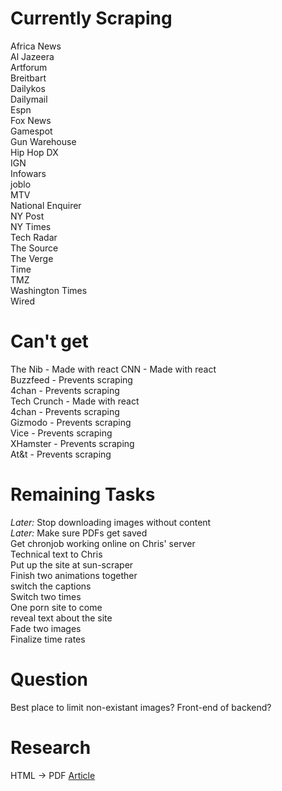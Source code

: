 # Currently Scraping
Africa News   
Al Jazeera   
Artforum   
Breitbart   
Dailykos   
Dailymail   
Espn   
Fox News   
Gamespot   
Gun Warehouse   
Hip Hop DX   
IGN   
Infowars   
joblo   
MTV   
National Enquirer   
NY Post   
NY Times   
Tech Radar   
The Source   
The Verge   
Time   
TMZ   
Washington Times   
Wired   


# Can't get   
The Nib - Made with react 
CNN - Made with react  
Buzzfeed - Prevents scraping  
4chan - Prevents scraping  
Tech Crunch - Made with react  
4chan - Prevents scraping  
Gizmodo - Prevents scraping  
Vice - Prevents scraping  
XHamster - Prevents scraping  
At&t - Prevents scraping  
    
# Remaining Tasks   
_Later:_ Stop downloading images without content   
_Later:_ Make sure PDFs get saved   
Get chronjob working online on Chris' server     
Technical text to Chris   
Put up the site at sun-scraper  
Finish two animations together  
switch the captions  
Switch two times  
One porn site to come  
reveal text about the site  
Fade two images  
Finalize time rates  

# Question   
Best place to limit non-existant images? Front-end of backend?   

# Research    
HTML -> PDF [Article](https://ourcodeworld.com/articles/read/226/top-5-best-open-source-pdf-generation-libraries-for-php)

